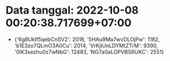 # Data tanggal: 2022-10-08 00:20:38.717699+07:00

* {'6g8Uklf5qebCnSV2': 2018, '5HAu9Ma7wvDLOjPw': 1182, 'b1E3zo7QLmO3A0Cu': 2014, 'VrKjIUnLDYMtZTrM': 9390, '0lK3sezhu0z7wNbG': 12483, 'NG7a0aLOPVBS6UKC': 2551}
